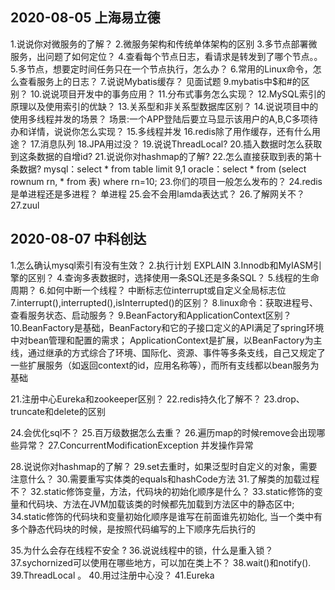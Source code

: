 ## 2020-08-05 上海易立德

1.说说你对微服务的了解？
2.微服务架构和传统单体架构的区别
3.多节点部署微服务，出问题了如何定位？
4.查看每个节点日志，看请求是转发到了哪个节点。。
5.多节点，想要定时间任务只在一个节点执行，怎么办？
6.常用的Linux命令，怎么查看服务上的日志？
7.说说Mybatis缓存？
见面试题
9.mybatis中$和#的区别？
10.说说项目开发中的事务应用？
11.分布式事务怎么实现？
12.MySQL索引的原理以及使用索引的优缺？
13.关系型和非关系型数据库区别？
14.说说项目中的使用多线程并发的场景？
场景:一个APP登陆后要立马显示该用户的A,B,C多项待办和详情，说说你怎么实现？
15.多线程并发
16.redis除了用作缓存，还有什么用途？
17.消息队列
18.JPA用过没？
19.说说ThreadLocal?
20.插入数据时怎么获取到这条数据的自增id?
21.说说你对hashmap的了解?
22.怎么直接获取到表的第十条数据?
mysql：select * from table limit 9,1
oracle：select * from (select rownum rn, * from 表) where rn=10;
23.你们的项目一般怎么发布的？
24.redis是单进程还是多进程？ 单进程
25.会不会用lamda表达式？
26.了解网关不？
27.zuul

## 2020-08-07 中科创达

1.怎么确认mysql索引有没有生效？
2.执行计划 EXPLAIN
3.Innodb和MyIASM引擎的区别？
4.查询多表数据时，选择使用一条SQL还是多条SQL？
5.线程的生命周期？
6.如何中断一个线程？
       中断标志位interrupt或自定义全局标志位
7.interrupt(),interrupted(),isInterrupted()的区别？
8.linux命令：获取进程号、查看服务状态、启动服务？
9.BeanFactory和ApplicationContext区别？
10.BeanFactory是基础，BeanFactory和它的子接口定义的API满足了spring环境中对bean管理和配置的需求；
ApplicationContext是扩展，以BeanFactory为主线，通过继承的方式综合了环境、国际化、资源、事件等多条支线，自己又规定了一些扩展服务（如返回context的id，应用名称等），而所有支线都以bean服务为基础

21.注册中心Eureka和zookeeper区别？
22.redis持久化了解不？ 
23.drop、truncate和delete的区别

24.会优化sql不？
25.百万级数据怎么去重？
26.遍历map的时候remove会出现哪些异常？
27.ConcurrentModificationException 并发操作异常

28.说说你对hashmap的了解？
29.set去重时，如果泛型时自定义的对象，需要注意什么？
30.需要重写实体类的equals和hashCode方法
31.了解类的加载过程不？
32.static修饰变量，方法，代码块的初始化顺序是什么？
33.static修饰的变量和代码块、方法在JVM加载该类的时候都先加载到方法区中的静态区中;
34.static修饰的代码块和变量初始化顺序是谁写在前面谁先初始化, 当一个类中有多个静态代码块的时候，是按照代码编写的上下顺序先后执行的

35.为什么会存在线程不安全 ?
36.说说线程中的锁，什么是重入锁？
37.sychornized可以使用在哪些地方，可以加在类上不？
38.wait()和notify().
39.ThreadLocal 。
40.用过注册中心没？
41.Eureka
